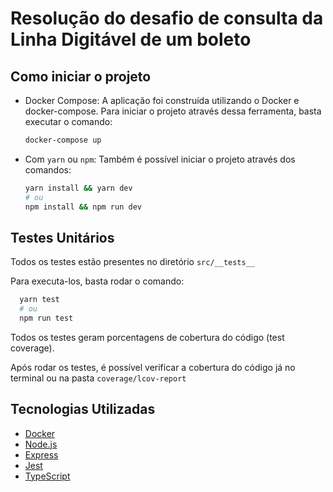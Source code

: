 # Resolução do desafio de consulta da Linha Digitável de um boleto

## Como iniciar o projeto

- Docker Compose:
  A aplicação foi construída utilizando o Docker e docker-compose. Para iniciar o projeto através dessa ferramenta, basta executar o comando:
  ```sh
  docker-compose up
  ```
- Com `yarn` ou `npm`:
  Também é possível iniciar o projeto através dos comandos:
  ```sh
  yarn install && yarn dev
  # ou
  npm install && npm run dev
  ```

## Testes Unitários

Todos os testes estão presentes no diretório `src/__tests__`

Para executa-los, basta rodar o comando:

```sh
  yarn test
  # ou
  npm run test
```

Todos os testes geram porcentagens de cobertura do código (test coverage).

Após rodar os testes, é possível verificar a cobertura do código já no terminal ou na pasta `coverage/lcov-report`

## Tecnologias Utilizadas

- [Docker](https://www.docker.com/)
- [Node.js](https://nodejs.org/)
- [Express](https://expressjs.com/pt-br/)
- [Jest](https://jestjs.io/)
- [TypeScript](https://www.typescriptlang.org/)
